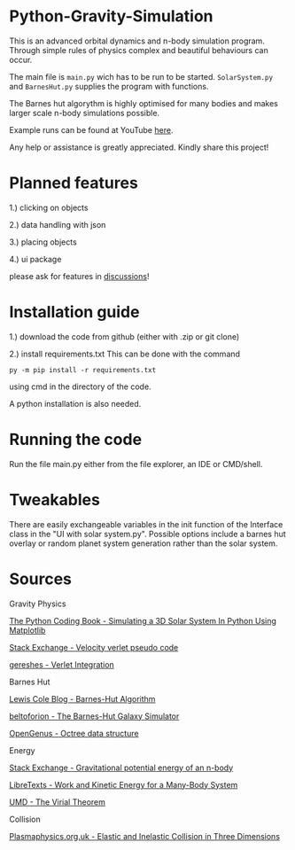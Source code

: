 # Python-Gravity-Simulation

This is an advanced orbital dynamics and n-body simulation program.
Through simple rules of physics complex and beautiful behaviours can occur.

The main file is `main.py` wich has to be run  to be started.
`SolarSystem.py` and `BarnesHut.py` supplies the program with functions.

The Barnes hut algorythm is highly optimised for many bodies and 
makes larger scale n-body simulations possible.

Example runs can be found at YouTube [here](https://youtube.com/@physimdev).

Any help or assistance is greatly appreciated.
Kindly share this project!

# Planned features

1.) clicking on objects

2.) data handling with json

3.) placing objects

4.) ui package 

please ask for features in [discussions](https://github.com/PhySimdev/Python-Gravity-Simulation/discussions)!

# Installation guide
1.) download the code from github (either with .zip or git clone)

2.) install requirements.txt
This can be done with the command 

`py -m pip install -r requirements.txt` 
 
using cmd in the directory of the code.

A python installation is also needed.

# Running the code
Run the file main.py either from the file explorer, an IDE or CMD/shell.

# Tweakables
There are easily exchangeable variables in the init function of the Interface class in the "UI with solar system.py". 
Possible options include a barnes hut overlay or random planet system generation rather than the solar system.

# Sources

Gravity Physics

[The Python Coding Book - Simulating a 3D Solar System In Python Using Matplotlib](https://thepythoncodingbook.com/2021/12/11/simulating-3d-solar-system-python-matplotlib/)

[Stack Exchange - Velocity verlet pseudo code](https://gamedev.stackexchange.com/questions/15708/how-can-i-implement-gravity)

[gereshes - Verlet Integration](https://gereshes.com/2018/07/09/verlet-integration-the-n-body-problem/)

Barnes Hut

[Lewis Cole Blog - Barnes-Hut Algorithm](https://lewiscoleblog.com/barnes-hut)

[beltoforion - The Barnes-Hut Galaxy Simulator](https://beltoforion.de/en/barnes-hut-galaxy-simulator/)

[OpenGenus - Octree data structure](https://iq.opengenus.org/octree/)

Energy

[Stack Exchange - Gravitational potential energy of an n-body](https://physics.stackexchange.com/questions/578071/gravitational-potential-energy-of-an-n-body)

[LibreTexts - Work and Kinetic Energy for a Many-Body System](https://phys.libretexts.org/Bookshelves/Classical_Mechanics/Variational_Principles_in_Classical_Mechanics_(Cline)/02%3A_Review_of_Newtonian_Mechanics/2.10%3A_Work_and_Kinetic_Energy_for_a_Many-Body_System)

[UMD - The Virial Theorem](https://www.astro.umd.edu/~richard/ASTRO620/QM_chap2.pdf)

Collision

[Plasmaphysics.org.uk - Elastic and Inelastic Collision in Three Dimensions](https://www.plasmaphysics.org.uk/collision3d.htm)



